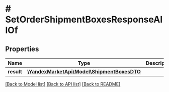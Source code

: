 # # SetOrderShipmentBoxesResponseAllOf

## Properties

Name | Type | Description | Notes
------------ | ------------- | ------------- | -------------
**result** | [**\YandexMarketApi\Model\ShipmentBoxesDTO**](ShipmentBoxesDTO.md) |  | [optional]

[[Back to Model list]](../../README.md#models) [[Back to API list]](../../README.md#endpoints) [[Back to README]](../../README.md)

